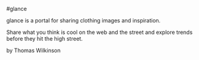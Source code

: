 #glance

glance is a portal for sharing clothing images and inspiration.

Share what you think is cool on the web and the street and explore trends before they hit the high street.

by Thomas Wilkinson